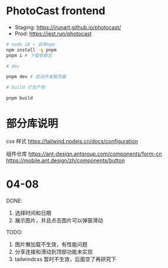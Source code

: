 # PhotoCast frontend

- Staging: https://irunart.github.io/photocast/
- Prod: https://iest.run/photocast

```bash
# node 18 + 自带npm
npm install -g pnpm
pnpm i # 下载依赖包

# dev

pnpm dev # 启动开发服务器

# build 打包产物

pnpm build


```

# 部分库说明

css 样式
https://tailwind.nodejs.cn/docs/configuration

组件仓库
https://ant-design.antgroup.com/components/form-cn
https://mobile.ant.design/zh/components/button

# 04-08

DONE:

1. 选择时间和日期
2. 展示图片，并且点击图片可以弹窗滑动

TODO:

1. 图片懒加载不生效，有性能问题
2. 分享连接和滑动到顶部功能未实现
3. tailwindcss 暂时不生效，后面空了再研究下
